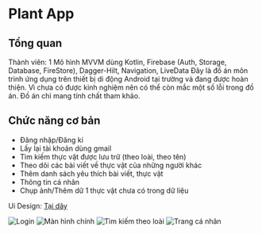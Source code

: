 # Plant App

## Tổng quan
Thành viên: 1
Mô hình MVVM dùng Kotlin, Firebase (Auth, Storage, Database, FireStore), Dagger-Hilt, Navigation, LiveData
Đây là đồ án môn trình ứng dụng trên thiết bị di động Android tại trường và đang được hoàn thiện. 
Vì chưa có được kinh nghiệm nên có thể còn mắc một số lỗi trong đồ án. Đồ án chỉ mang tính chất tham khảo.

## Chức năng cơ bản
- Đăng nhập/Đăng kí
- Lấy lại tài khoản dùng gmail
- Tìm kiếm thực vật được lưu trữ (theo loài, theo tên)
- Theo dõi các bài viết về thực vật của những người khác
- Thêm danh sách yêu thích bài viết, thực vật
- Thông tin cá nhân
- Chụp ảnh/Thêm dữ 1 thực vật chưa có trong dữ liệu

Ui Design: [Tại dây](https://www.figma.com/file/6yPIaQjGsC3lNDMaRxxl4X/Plant-App---K19?node-id=8%3A274&t=EzilWZKWAh0V5I8h-1)

![Login](https://firebasestorage.googleapis.com/v0/b/plant-app-freebies.appspot.com/o/demo%2FScreenshot_20230408-192346.png?alt=media&token=38c797f1-846b-4444-85f3-e68128b2835b)
![Màn hình chính](https://firebasestorage.googleapis.com/v0/b/plant-app-freebies.appspot.com/o/demo%2FScreenshot_20230408-192212.png?alt=media&token=a7ba132b-9d9d-4242-bbe8-ac86b7536368)
![Tìm kiếm theo loài](https://firebasestorage.googleapis.com/v0/b/plant-app-freebies.appspot.com/o/demo%2FScreenshot_20230408-192226.png?alt=media&token=a1f07cc9-9a70-4cf1-be6c-a509d98948ba)
![Trang cá nhân](https://firebasestorage.googleapis.com/v0/b/plant-app-freebies.appspot.com/o/demo%2FScreenshot_20230408-192220.png?alt=media&token=ee7ddc4c-2a0c-4d44-a9aa-7b5761e90f45)
